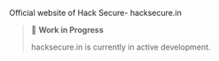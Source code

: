 Official website of Hack Secure- hacksecure.in

> 🚧 **Work in Progress**
>
> hacksecure.in is currently in active development.
